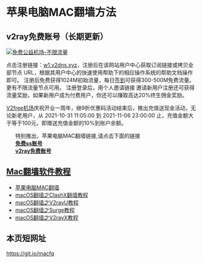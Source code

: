<h1>苹果电脑MAC翻墙方法</h1>

## v2ray免费账号（长期更新）

[![免费公益机场-不限流量](https://raw.githubusercontent.com/bannedbook/fanqiang/master/v2ss/images/freenode.jpg)](https://w1.v2dns.xyz/auth/register?code=cd79)

点击注册链接：<a href="https://w1.v2dns.xyz/auth/register?code=cd79" target="_blank">w1.v2dns.xyz</a>，注册后在该网站用户中心获取订阅链接或拷贝全部节点 URL，根据其用户中心的快速使用帮助下的相应操作系统的帮助文档操作即可。
注册后免费获得1024M初始流量，每日[签到](https://raw.githubusercontent.com/bannedbook/fanqiang/master/v2ss/images/checkin.jpg)可获得300-500M免费流量。更有不限流量节点可用。
注册登录后，用个人邀请链接 邀请新用户注册还可获得流量奖励，如果新用户成为付费用户，你还可以赚取高达20%终生佣金奖励。

[V2free机场](https://github.com/bannedbook/fanqiang/wiki/V2ray%E6%9C%BA%E5%9C%BA)庆祝开业一周年，继9折优惠码活动结束后，推出充值送现金活动，无论新老用户，从 2021-10-31 11:05:00 到 2021-11-06 23:00:00 止，充值金额大于等于100元，即赠送充值金额的10%到账户余额。  

<ul class="task-list">
特别推出，苹果电脑MAC翻墙链接,请点击下面的链接

 <li>
          <strong><a href="https://github.com/bannedbook/fanqiang/wiki/%E5%85%8D%E8%B4%B9ss%E8%B4%A6%E5%8F%B7">免费ss账号</a></strong>
        </li>  
          <li>
          <strong><a href="https://github.com/bannedbook/fanqiang/wiki/v2ray%E5%85%8D%E8%B4%B9%E8%B4%A6%E5%8F%B7">v2ray免费账号</a></strong>
        </li>
</ul>

## [Mac翻墙软件教程](https://github.com/bannedbook/fanqiang/tree/master/macos)

  * [苹果电脑MAC翻墙](https://github.com/bannedbook/fanqiang/wiki/%E8%8B%B9%E6%9E%9C%E7%94%B5%E8%84%91MAC%E7%BF%BB%E5%A2%99)
  * [macOS翻墙之ClashX翻墙教程](https://github.com/bannedbook/fanqiang/tree/master/macos/ClashX.md)
  * [macOS翻墙之V2rayU教程](https://github.com/bannedbook/fanqiang/tree/master/macos/V2RayU.md)
  * [macOS翻墙之Surge教程](https://github.com/bannedbook/fanqiang/tree/master/macos/Surge.md)
  * [macOS翻墙之V2rayX教程](https://github.com/bannedbook/fanqiang/tree/master/macos/V2rayX.md)

## 本页短网址

https://git.io/macfq